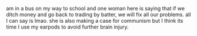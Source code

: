 am in a bus on my way to school and one woman here is saying that if we ditch money and go back to trading by batter, we will fix all our problems. all I can say is lmao.
she is also making a case for communism but I think its time I use my earpods to avoid further brain injury.